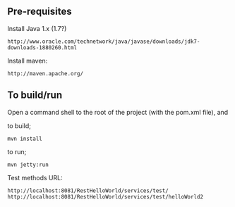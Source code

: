 ## Pre-requisites

Install Java 1.x (1.7?)

    http://www.oracle.com/technetwork/java/javase/downloads/jdk7-downloads-1880260.html

Install maven:

    http://maven.apache.org/

## To build/run

Open a command shell to the root of the project (with the pom.xml file), and

to build;

	mvn install

to run;

	mvn jetty:run

Test methods URL:

	http://localhost:8081/RestHelloWorld/services/test/
	http://localhost:8081/RestHelloWorld/services/test/helloWorld2

